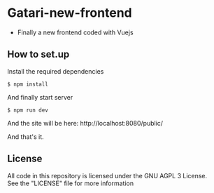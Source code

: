 # Gatari-new-frontend
- Finally a new frontend coded with Vuejs
## How to set.up 

Install the required dependencies
```
$ npm install
```
And finally start server
```
$ npm run dev
```

And the site will be here: http://localhost:8080/public/


And that's it.

## License
All code in this repository is licensed under the GNU AGPL 3 License.  
See the "LICENSE" file for more information  